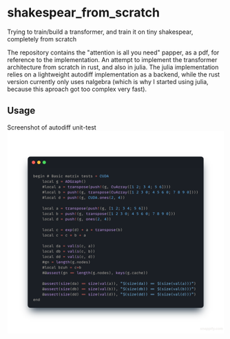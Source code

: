 # shakespear_from_scratch
Trying to train/build a transformer, and train it on tiny shakespear, completely from scratch

The repository contains the "attention is all you need" papper, as a pdf, for reference to the implementation.
An attempt to implement the transformer architecture from scratch in rust, and also in julia.
The julia implementation relies on a lightweight autodiff implementation as a backend, while the rust version currently only uses nalgebra
(which is why I started using julia, because this aproach got too complex very fast).

## Usage

Screenshot of autodiff unit-test
![](snap.png)
